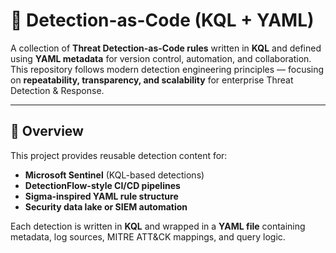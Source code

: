 # 🧠 Detection-as-Code (KQL + YAML)

A collection of **Threat Detection-as-Code rules** written in **KQL** and defined using **YAML metadata** for version control, automation, and collaboration.  
This repository follows modern detection engineering principles — focusing on **repeatability, transparency, and scalability** for enterprise Threat Detection & Response.

---

## 🚀 Overview

This project provides reusable detection content for:
- **Microsoft Sentinel** (KQL-based detections)
- **DetectionFlow-style CI/CD pipelines**
- **Sigma-inspired YAML rule structure**
- **Security data lake or SIEM automation**

Each detection is written in **KQL** and wrapped in a **YAML file** containing metadata, log sources, MITRE ATT&CK mappings, and query logic.


